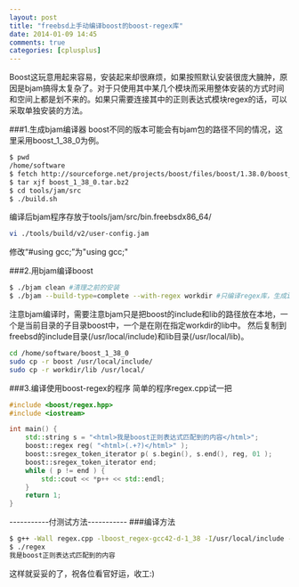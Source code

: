 ```yaml
---
layout: post
title: "freebsd上手动编译boost的boost-regex库"
date: 2014-01-09 14:45
comments: true
categories: [cplusplus]
---
```


Boost这玩意用起来容易，安装起来却很麻烦，如果按照默认安装很庞大臃肿，原因是bjam搞得太复杂了。对于只使用其中某几个模块而采用整体安装的方式时间和空间上都是划不来的。如果只需要连接其中的正则表达式模块regex的话，可以采取单独安装的方法。

<!-- more -->

###1.生成bjam编译器
boost不同的版本可能会有bjam包的路径不同的情况，这里采用boost_1_38_0为例。
```sh
$ pwd
/home/software
$ fetch http://sourceforge.net/projects/boost/files/boost/1.38.0/boost_1_38_0.tar.bz2 
$ tar xjf boost_1_38_0.tar.bz2
$ cd tools/jam/src
$ ./build.sh
```

编译后bjam程序存放于tools/jam/src/bin.freebsdx86_64/
```sh
vi ./tools/build/v2/user-config.jam
```
修改“#using gcc;”为"using gcc;"

###2.用bjam编译boost
```sh
$ ./bjam clean #清理之前的安装
$ ./bjam --build-type=complete --with-regex workdir #只编译regex库，生成include和lib
```
注意bjam编译时，需要注意bjam只是把boost的include和lib的路径放在本地，一个是当前目录的子目录boost中，一个是在刚在指定workdir的lib中。
然后复制到freebsd的include目录(/usr/local/include)和lib目录(/usr/local/lib)。
```sh
cd /home/software/boost_1_38_0
sudo cp -r boost /usr/local/include/
sudo cp -r workdir/lib /usr/local/
```

###3.编译使用boost-regex的程序
简单的程序regex.cpp试一把
```cpp
#include <boost/regex.hpp>
#include <iostream>

int main() {
 	std::string s = "<html>我是boost正则表达式匹配到的内容</html>";
 	boost::regex reg( "<html>(.+?)</html>" );
 	boost::sregex_token_iterator p( s.begin(), s.end(), reg, 01 );
 	boost::sregex_token_iterator end;
 	while ( p != end ) {
     	std::cout << *p++ << std::endl;
 	}
 	return 1;
}
```
-----------付测试方法-----------
###编译方法
```sh
$ g++ -Wall regex.cpp -lboost_regex-gcc42-d-1_38 -I/usr/local/include -L/usr/local/lib -o regex
$ ./regex
我是boost正则表达式匹配到的内容
```

这样就妥妥的了，祝各位看官好运，收工:)